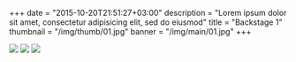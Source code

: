 +++
date = "2015-10-20T21:51:27+03:00"
description = "Lorem ipsum dolor sit amet, consectetur adipisicing elit, sed do eiusmod"
title = "Backstage 1"
thumbnail = "/img/thumb/01.jpg"
banner = "/img/main/01.jpg"
+++

<a href="/img/main/02.jpg" class="gallery-item"><img src="/img/thumb/02.jpg" class="full-width"></a>
<a href="/img/main/03.jpg" class="gallery-item"><img src="/img/thumb/03.jpg" class="full-width"></a>
<a href="/img/main/04.jpg" class="gallery-item"><img src="/img/thumb/04.jpg" class="full-width"></a>